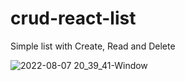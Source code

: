 # crud-react-list

Simple list with Create, Read and Delete

![2022-08-07 20_39_41-Window](https://user-images.githubusercontent.com/16153844/183315605-90dc356e-6d48-4b2a-9407-4656d809ba05.jpg)
